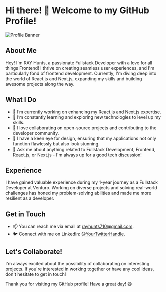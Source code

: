 # Hi there! 👋 Welcome to my GitHub Profile!

![Profile Banner]([https://your-image-url.com](https://user-images.githubusercontent.com/69864986/160632746-f60ebe1d-1d4f-4cee-b066-39892799eec8.gif))

## About Me
Hey! I'm RAY Hunts, a passionate Fullstack Developer with a love for all things Frontend! I thrive on creating seamless user experiences, and I'm particularly fond of frontend development. Currently, I'm diving deep into the world of React.js and Next.js, expanding my skills and building awesome projects along the way.

## What I Do
- 🔭 I’m currently working on enhancing my React.js and Next.js expertise.
- 🌱 I’m constantly learning and exploring new technologies to level up my skills.
- 👯 I love collaborating on open-source projects and contributing to the developer community.
- 🎨 I have a keen eye for design, ensuring that my applications not only function flawlessly but also look stunning.
- 💬 Ask me about anything related to Fullstack Development, Frontend, React.js, or Next.js - I'm always up for a good tech discussion!

## Experience
I have gained valuable experience during my 1-year journey as a Fullstack Developer at Venturo. Working on diverse projects and solving real-world challenges has honed my problem-solving abilities and made me more resilient as a developer.

## Get in Touch
- 📫 You can reach me via email at [rayhunts710@gmail.com](mailto:rayhunts710@gmail).
- 🐦 Connect with me on LinkedIn: [@YourTwitterHandle]([https://twitter.com/YourTwitterHandle](https://www.linkedin.com/in/rayhunts/)).

## Let's Collaborate!
I'm always excited about the possibility of collaborating on interesting projects. If you're interested in working together or have any cool ideas, don't hesitate to get in touch!

Thank you for visiting my GitHub profile! Have a great day! 😄
